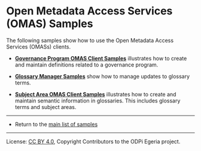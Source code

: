 <!-- SPDX-License-Identifier: CC-BY-4.0 -->
<!-- Copyright Contributors to the ODPi Egeria project. -->

# Open Metadata Access Services (OMAS) Samples

The following samples show how to use the Open Metadata Access Services (OMASs) clients.

* **[Governance Program OMAS Client Samples](governance-program-client-samples)** illustrates how to create and maintain
definitions related to a governance program.

* **[Glossary Manager Samples](glossary-manager-samples)** show how to manage updates to glossary terms.

* **[Subject Area OMAS Client Samples](subject-area-client-samples)** illustrates how to create and maintain
semantic information in glossaries.  This includes glossary terms and subject areas.


----

* Return to the [main list of samples](..)

----
License: [CC BY 4.0](https://creativecommons.org/licenses/by/4.0/),
Copyright Contributors to the ODPi Egeria project.
